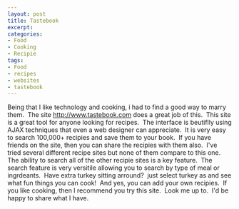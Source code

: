 ```yaml
---
layout: post
title: Tastebook
excerpt:
categories:
- Food
- Cooking
- Recipie
tags:
- Food
- recipes
- websites
- tastebook
---
```

Being that I like technology and cooking, i had to find a good way to marry them.&nbsp; The site <a href="http://www.tastebook.com" target="_blank">http://www.tastebook.com</a> does a great job of this.&nbsp; This site is a great tool for anyone looking for recipes.&nbsp; The interface is beutiflly using AJAX techniques that even a web designer can appreciate.&nbsp; It is very easy to search 100,000+ recipies and save them to your book.&nbsp; If you have friends on the site, then you can share the recipies with them also.&nbsp; I've tried several different recipe sites but none of them compare to this one.&nbsp; The ability to search all of the other recipie sites is a key feature.&nbsp; The search feature is very versitile allowing you to search by type of meal or ingrdeants.&nbsp; Have extra turkey sitting arround?&nbsp; just select turkey as and see what fun things you can cook!&nbsp; And yes, you can add your own recipies.&nbsp; If you like cooking, then I recommend you try this site.&nbsp; Look me up to.&nbsp; I'd be happy to share what I have.
